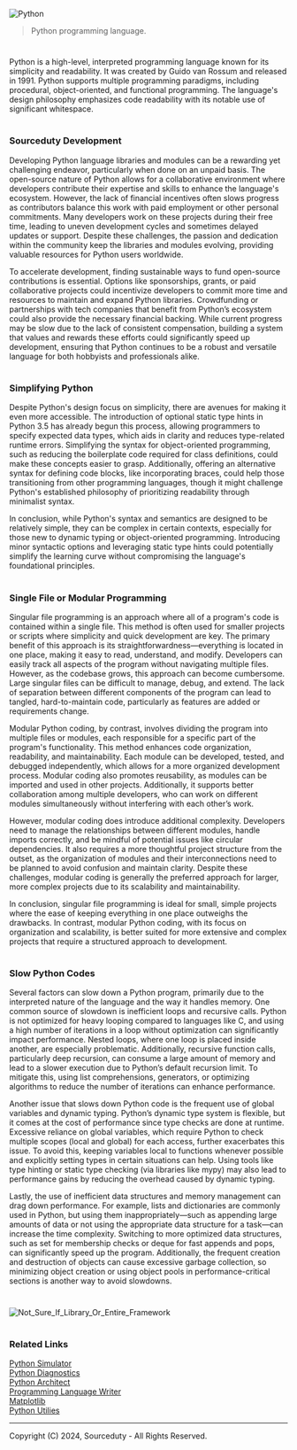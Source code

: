 ![Python](https://github.com/user-attachments/assets/a736b088-592a-4b21-ad97-d00f5c113ce9)

> Python programming language.

#

Python is a high-level, interpreted programming language known for its simplicity and readability. It was created by Guido van Rossum and released in 1991. Python supports multiple programming paradigms, including procedural, object-oriented, and functional programming. The language's design philosophy emphasizes code readability with its notable use of significant whitespace.

#
### Sourceduty Development

Developing Python language libraries and modules can be a rewarding yet challenging endeavor, particularly when done on an unpaid basis. The open-source nature of Python allows for a collaborative environment where developers contribute their expertise and skills to enhance the language's ecosystem. However, the lack of financial incentives often slows progress as contributors balance this work with paid employment or other personal commitments. Many developers work on these projects during their free time, leading to uneven development cycles and sometimes delayed updates or support. Despite these challenges, the passion and dedication within the community keep the libraries and modules evolving, providing valuable resources for Python users worldwide.

To accelerate development, finding sustainable ways to fund open-source contributions is essential. Options like sponsorships, grants, or paid collaborative projects could incentivize developers to commit more time and resources to maintain and expand Python libraries. Crowdfunding or partnerships with tech companies that benefit from Python’s ecosystem could also provide the necessary financial backing. While current progress may be slow due to the lack of consistent compensation, building a system that values and rewards these efforts could significantly speed up development, ensuring that Python continues to be a robust and versatile language for both hobbyists and professionals alike.

#
### Simplifying Python

Despite Python's design focus on simplicity, there are avenues for making it even more accessible. The introduction of optional static type hints in Python 3.5 has already begun this process, allowing programmers to specify expected data types, which aids in clarity and reduces type-related runtime errors. Simplifying the syntax for object-oriented programming, such as reducing the boilerplate code required for class definitions, could make these concepts easier to grasp. Additionally, offering an alternative syntax for defining code blocks, like incorporating braces, could help those transitioning from other programming languages, though it might challenge Python's established philosophy of prioritizing readability through minimalist syntax.

In conclusion, while Python's syntax and semantics are designed to be relatively simple, they can be complex in certain contexts, especially for those new to dynamic typing or object-oriented programming. Introducing minor syntactic options and leveraging static type hints could potentially simplify the learning curve without compromising the language's foundational principles.

#
### Single File or Modular Programming

Singular file programming is an approach where all of a program's code is contained within a single file. This method is often used for smaller projects or scripts where simplicity and quick development are key. The primary benefit of this approach is its straightforwardness—everything is located in one place, making it easy to read, understand, and modify. Developers can easily track all aspects of the program without navigating multiple files. However, as the codebase grows, this approach can become cumbersome. Large singular files can be difficult to manage, debug, and extend. The lack of separation between different components of the program can lead to tangled, hard-to-maintain code, particularly as features are added or requirements change.

Modular Python coding, by contrast, involves dividing the program into multiple files or modules, each responsible for a specific part of the program's functionality. This method enhances code organization, readability, and maintainability. Each module can be developed, tested, and debugged independently, which allows for a more organized development process. Modular coding also promotes reusability, as modules can be imported and used in other projects. Additionally, it supports better collaboration among multiple developers, who can work on different modules simultaneously without interfering with each other’s work.

However, modular coding does introduce additional complexity. Developers need to manage the relationships between different modules, handle imports correctly, and be mindful of potential issues like circular dependencies. It also requires a more thoughtful project structure from the outset, as the organization of modules and their interconnections need to be planned to avoid confusion and maintain clarity. Despite these challenges, modular coding is generally the preferred approach for larger, more complex projects due to its scalability and maintainability.

In conclusion, singular file programming is ideal for small, simple projects where the ease of keeping everything in one place outweighs the drawbacks. In contrast, modular Python coding, with its focus on organization and scalability, is better suited for more extensive and complex projects that require a structured approach to development.

#
### Slow Python Codes

Several factors can slow down a Python program, primarily due to the interpreted nature of the language and the way it handles memory. One common source of slowdown is inefficient loops and recursive calls. Python is not optimized for heavy looping compared to languages like C, and using a high number of iterations in a loop without optimization can significantly impact performance. Nested loops, where one loop is placed inside another, are especially problematic. Additionally, recursive function calls, particularly deep recursion, can consume a large amount of memory and lead to a slower execution due to Python’s default recursion limit. To mitigate this, using list comprehensions, generators, or optimizing algorithms to reduce the number of iterations can enhance performance.

Another issue that slows down Python code is the frequent use of global variables and dynamic typing. Python’s dynamic type system is flexible, but it comes at the cost of performance since type checks are done at runtime. Excessive reliance on global variables, which require Python to check multiple scopes (local and global) for each access, further exacerbates this issue. To avoid this, keeping variables local to functions whenever possible and explicitly setting types in certain situations can help. Using tools like type hinting or static type checking (via libraries like mypy) may also lead to performance gains by reducing the overhead caused by dynamic typing.

Lastly, the use of inefficient data structures and memory management can drag down performance. For example, lists and dictionaries are commonly used in Python, but using them inappropriately—such as appending large amounts of data or not using the appropriate data structure for a task—can increase the time complexity. Switching to more optimized data structures, such as set for membership checks or deque for fast appends and pops, can significantly speed up the program. Additionally, the frequent creation and destruction of objects can cause excessive garbage collection, so minimizing object creation or using object pools in performance-critical sections is another way to avoid slowdowns.

#
![Not_Sure_If_Library_Or_Entire_Framework](https://github.com/user-attachments/assets/5c0cf627-541b-4bf6-a2ee-fc56c5d669ff)

#
### Related Links

[Python Simulator](https://chat.openai.com/g/g-NLUSBfccY-python-simulator)
<br>
[Python Diagnostics](https://chat.openai.com/g/g-NnT93PRw6-python-diagnostics)
<br>
[Python Architect](https://chat.openai.com/g/g-ltK2f7Fkk-python-architect)
<br>
[Programming Language Writer](https://github.com/sourceduty/Programming_Language_Writer)
<br>
[Matplotlib](https://github.com/sourceduty/Matplotlib)
<br>
[Python Utilies](https://github.com/sourceduty/Python_Utilities)

***
Copyright (C) 2024, Sourceduty - All Rights Reserved.
